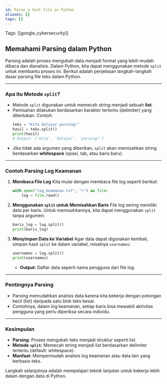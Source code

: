 ```yaml
---
id: Parse a text file in Python
aliases: []
tags: []
---
```


Tags: [[google_cybersecurity]]

## Memahami Parsing dalam Python

Parsing adalah proses mengubah data menjadi format yang lebih mudah dibaca dan dianalisis. Dalam Python, kita dapat menggunakan metode `split` untuk membantu proses ini. Berikut adalah penjelasan langkah-langkah dasar parsing file teks dalam Python.

---

### Apa itu Metode `split`?

- Metode `split` digunakan untuk memecah string menjadi sebuah **list**.
- Pemisahan dilakukan berdasarkan karakter tertentu (delimiter) yang ditentukan.
  Contoh:
  ```python
  teks = "Kita belajar parsing!"
  hasil = teks.split()
  print(hasil)
  # Output: ['Kita', 'belajar', 'parsing!']
  ```
- Jika tidak ada argumen yang diberikan, `split` akan memisahkan string berdasarkan **whitespace** (spasi, tab, atau baris baru).

---

### Contoh Parsing Log Keamanan

1. **Membaca File Log**
   Kita mulai dengan membaca file log seperti berikut:

   ```python
   with open("log_keamanan.txt", "r") as file:
       log = file.read()
   ```

2. **Menggunakan `split` untuk Memisahkan Baris**
   File log sering memiliki data per baris. Untuk memisahkannya, kita dapat menggunakan `split` tanpa argumen:

   ```python
   baris_log = log.split()
   print(baris_log)
   ```

3. **Menyimpan Data ke Variabel**
   Agar data dapat digunakan kembali, simpan hasil `split` ke dalam variabel, misalnya `usernames`:

   ```python
   usernames = log.split()
   print(usernames)
   ```

   - **Output**: Daftar data seperti nama pengguna dari file log.

---

### Pentingnya Parsing

- Parsing memudahkan analisis data karena kita bekerja dengan potongan kecil (list) daripada satu blok teks besar.
- Contohnya, dalam log keamanan, setiap baris bisa mewakili aktivitas pengguna yang perlu diperiksa secara individu.

---

### Kesimpulan

- **Parsing**: Proses mengubah teks menjadi struktur seperti list.
- **Metode `split`**: Memecah string menjadi list berdasarkan delimiter tertentu (default: whitespace).
- **Manfaat**: Mempermudah analisis log keamanan atau data lain yang berbasis teks.

Langkah selanjutnya adalah mempelajari teknik lanjutan untuk bekerja lebih dalam dengan data di Python.
